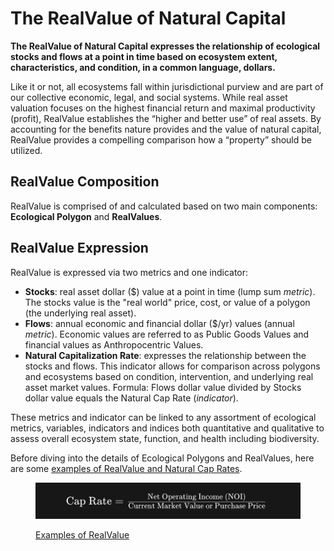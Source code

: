 # The RealValue of Natural Capital

**The RealValue of Natural Capital expresses the relationship of ecological stocks and flows at a point in time based on ecosystem extent, characteristics, and condition, in a common language, dollars.**

Like it or not, all ecosystems fall within jurisdictional purview and are part of our collective economic, legal, and social systems. While real asset valuation focuses on the highest financial return and maximal productivity (profit), RealValue establishes the “higher and better use” of real assets. By accounting for the benefits nature provides and the value of natural capital, RealValue provides a compelling comparison how a “property” should be utilized.

## RealValue Composition&#x20;

RealValue is comprised of and calculated based on two main components: **Ecological Polygon** and **RealValues**.

## RealValue Expression

RealValue is expressed via two metrics and one indicator:

* **Stocks**: real asset dollar ($) value at a point in time (lump sum _metric_). The stocks value is the "real world" price, cost, or value of a polygon (the underlying real asset).
* **Flows**: annual economic and financial dollar ($/yr) values (annual _metric_). Economic values are referred to as Public Goods Values and financial values as Anthropocentric Values.
* **Natural Capitalization Rate**: expresses the relationship between the stocks and flows. This indicator allows for comparison across polygons and ecosystems based on condition, intervention, and underlying real asset market values. Formula: Flows dollar value divided by Stocks dollar value equals the Natural Cap Rate (_indicator_).

These metrics and indicator can be linked to any assortment of ecological metrics, variables, indicators and indices both quantitative and qualitative to assess overall ecosystem state, function, and health including biodiversity.

Before diving into the details of Ecological Polygons and RealValues, here are some [examples of RealValue and Natural Cap Rates](examples-of-realvalue.md).

<figure><img src="../../.gitbook/assets/image (1) (1).png" alt=""><figcaption><p><a href="examples-of-realvalue.md">Examples of RealValue</a></p></figcaption></figure>

